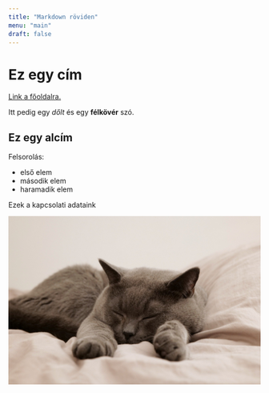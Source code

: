 ```yaml
---
title: "Markdown röviden"
menu: "main"
draft: false
---
```


# Ez egy cím

[Link a főoldalra.](/)

Itt pedig egy *dőlt* és egy **félkövér** szó.

## Ez egy alcím

Felsorolás:

* első elem
* második elem
* haramadik elem

Ezek a kapcsolati adataink

![Egy cuki cica](/cat-gd6b431dad_1920.jpg)

